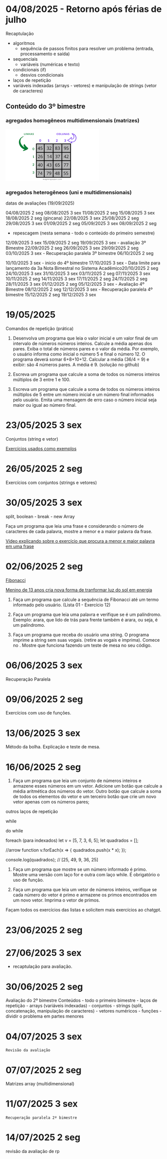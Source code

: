 # 04/08/2025 - Retorno após férias de julho

Recaptulação
- algoritmos
  - sequência de passos finitos para resolver um problema (entrada, processamento e saída)
- sequenciais 
  - variáveis (numéricas e texto)
- condicionais (if)
  - desvios condicionais
- laços de repetição
- variáveis indexadas (arrays - vetores) e manipulação de strings (vetor de caracteres)

## Conteúdo do 3º bimestre

### agregados homogêneos multidimensionais (matrizes)
![alt text](matrizBidimensional.png)

### agregados heterogêneos (uni e multidimensionais)


datas de avaliações (19/09/2025)


04/08/2025		2	seg
08/08/2025		3	sex
11/08/2025		2	seg
15/08/2025		3	sex
18/08/2025		2	seg (gincana)
22/08/2025		3	sex
25/08/2025		2	seg
29/08/2025		3	sex
01/09/2025		2	seg
05/09/2025		3	sex
08/09/2025		2	seg
 
 - repescagem (nesta semana - todo o conteúdo do primeiro semestre)
  
12/09/2025		3	sex
15/09/2025		2	seg
19/09/2025		3	sex - avaliação 3º Bimestre
22/09/2025		2	seg
26/09/2025		3	sex
29/09/2025		2	seg
03/10/2025		3	sex -	Recuperação paralela 3º bimestre
06/10/2025		2	seg




10/10/2025		3	sex -  inicio do 4º bimestre
17/10/2025		3	sex - Data limite para lançamento da 3a Nota Bimestral no Sistema Acadêmico​
20/10/2025		2	seg
24/10/2025		3	sex
31/10/2025		3	sex
03/11/2025		2	seg
07/11/2025		3	sex
10/11/2025		2	seg
14/11/2025		3	sex
17/11/2025		2	seg
24/11/2025		2	seg
28/11/2025		3	sex
01/12/2025		2	seg
05/12/2025		3	sex - Avaliação 4º Bimestre
08/12/2025		2	seg
12/12/2025		3	sex - Recuperação paralela 4º bimestre
15/12/2025		2	seg
19/12/2025		3	sex



# 19/05/2025
Comandos de repetição (prática)

1) Desenvolva um programa que leia o valor inicial e um valor final de 
um intervalo de números números inteiros. Calcule a média apenas dos pares.
Exiba o total de números pares e o valor da média. 
   Por exemplo, o usuário informa como inicial o número 5 e final o número 12. 
O programa deverá somar 6+8+10+12. Calcular a média (36/4 = 9) e exibir: são 4 números 
pares. A média é 9. 
(solução no github)

2) Escreva um programa que calcule a soma de todos os números inteiros múltiplos de 3 entre 1 e 100.


3) Escreva um programa que calcule a soma de todos os números inteiros múltiplos de 5 entre um número inicial e um número final informados pelo usuário. Emita uma mensagem de erro caso o número inicial seja maior ou igual ao número final.


# 23/05/2025		3	sex

Conjuntos (string e vetor)

[Exercícios usados como exemplos](https://github.com/rjhalmeman/algoritmos/tree/main/2bimestre/2025-05-23%20-%20conjuntos)

# 26/05/2025		2	seg

Exercícios com conjuntos (strings e vetores)


# 30/05/2025		3	sex

split, boolean - break - new Array

Faça um programa que leia uma frase e considerando o número de caracteres de cada palavra, mostre a menor e a maior palavra da frase.

[Vídeo explicando sobre o exercício que procura a menor e maior palavra em uma frase](https://youtu.be/chTN5MfZG74)


# 02/06/2025		2	seg

[Fibonacci](https://www.youtube.com/watch?v=MerxvuUjuzo)

[Menino de 13 anos cria nova forma de tranformar luz do sol em energia](https://www.youtube.com/watch?v=WkOfLve-7_c)

1) Faça um programa que calcule a sequência de Fibonacci até um termo informado pelo usuário. (Lista 01 - Exercício 12)

2) Faça um programa que leia uma palavra e verifique se é um palíndromo. Exemplo: arara, que lido de trás para frente também é arara, ou seja, é um palíndromo.

3) Faça um programa que receba do usuário uma string. O programa imprime a
string sem suas vogais. (retire as vogais e imprima). Comece no <body>.
Mostre que funciona fazendo um teste de mesa no seu código.


# 06/06/2025		3	sex
Recuperação Paralela

# 09/06/2025		2	seg
Exercícios com uso de funções.


# 13/06/2025		3	sex
Método da bolha. Explicação e teste de mesa.

# 16/06/2025		2	seg

1) Faça um programa que leia um conjunto de números inteiros e armazene esses números em um vetor. Adicione um botão que calcule a média aritmética dos números do vetor. Outro botão que calcule a soma de todos os elementos do vetor e um terceiro botão que crie um novo vetor apenas com os números pares;

outros laços de repetição

while

do while


foreach (para indexados)
let v = [5, 7, 3, 6, 5];
let quadrados = [];

//arrow function
v.forEach(x => {
  quadrados.push(x * x);
});

console.log(quadrados); // [25, 49, 9, 36, 25]


1) Faça um programa que mostre se um número informado é primo. Mostre uma versão com laço for e outra com laço while. É obrigatório o uso de função.

2) Faça um programa que leia um vetor de números inteiros, verifique se cada número do vetor é primo e armazene os primos encontrados em um novo vetor. Imprima o vetor de primos.

Façam todos os exercícios das listas e solicitem mais exercícios ao chatgpt.

# 23/06/2025		2	seg

# 27/06/2025		3	sex

  - recaptulação para avaliação.

# 30/06/2025		2	seg
   Avaliação do 2º bimestre
    Conteúdos
     - todo o primeiro bimestre
     - laços de repetição
     - arrays (variáveis indexadas) - conjuntos
       - strings (split, concatenação, manipulação de caracteres)
       - vetores numéricos
     - funções - dividir o problema em partes menores

# 04/07/2025		3	sex
    Revisão da avaliação

# 07/07/2025		2	seg
  Matrizes array (multidimensional)

# 11/07/2025		3	sex

	Recuperação paralela 2º bimestre

# 14/07/2025		2	seg

revisão da avaliação de rp